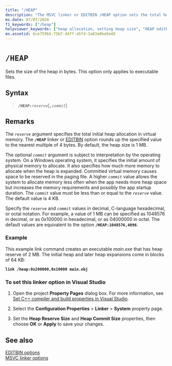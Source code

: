 ```yaml
---
title: "/HEAP"
description: "The MSVC linker or EDITBIN /HEAP option sets the total heap size, and optionally the size of additional heap blocks."
ms.date: 07/07/2020
f1_keywords: ["/heap"]
helpviewer_keywords: ["heap allocation, setting heap size", "HEAP editbin option", "-HEAP editbin option", "/HEAP editbin option"]
ms.assetid: 6ce759b5-75b7-44ff-a5fd-3a83a0ba9a48
---
```

# `/HEAP`

Sets the size of the heap in bytes. This option only applies to executable files.

## Syntax

> **`/HEAP:`**_`reserve`_\[**`,`**_`commit`_]

## Remarks

The *`reserve`* argument specifies the total initial heap allocation in virtual memory. The **`/HEAP`** linker or [EDITBIN](editbin-reference.md) option rounds up the specified value to the nearest multiple of 4 bytes. By default, the heap size is 1 MB.

The optional *`commit`* argument is subject to interpretation by the operating system. On a Windows operating system, it specifies the initial amount of physical memory to allocate. It also specifies how much more memory to allocate when the heap is expanded. Committed virtual memory causes space to be reserved in the paging file. A higher *`commit`* value allows the system to allocate memory less often when the app needs more heap space but increases the memory requirements and possibly the app startup duration. The *`commit`* value must be less than or equal to the *`reserve`* value. The default value is 4 KB.

Specify the *`reserve`* and *`commit`* values in decimal, C-language hexadecimal, or octal notation. For example, a value of 1 MB can be specified as 1048576 in decimal, or as 0x100000 in hexadecimal, or as 04000000 in octal. The default values are equivalent to the option **`/HEAP:1048576,4096`**.

### Example

This example link command creates an executable *main.exe* that has heap reserve of 2 MB. The initial heap and later heap expansions come in blocks of 64 KB:

**`link /heap:0x200000,0x10000 main.obj`**

### To set this linker option in Visual Studio

1. Open the project **Property Pages** dialog box. For more information, see [Set C++ compiler and build properties in Visual Studio](../working-with-project-properties.md).

1. Select the **Configuration Properties** > **Linker** > **System** property page.

1. Set the **Heap Reserve Size** and **Heap Commit Size** properties, then choose **OK** or **Apply** to save your changes.

## See also

[EDITBIN options](editbin-options.md)\
[MSVC linker options](linker-options.md)
